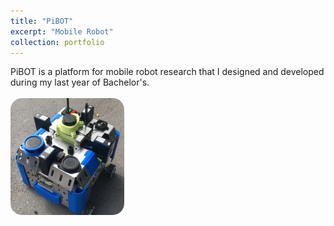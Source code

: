 ```yaml
---
title: "PiBOT"
excerpt: "Mobile Robot"
collection: portfolio
---
```


PiBOT is a platform for mobile robot research that I designed and developed during my last year of Bachelor's.
<br/>
<br/>
<img src="images/pibot.png" alt="PiBOT" style="border-radius: 10%;">